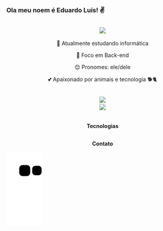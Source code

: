 ### Ola meu noem é Eduardo Luís! ✌️
##
<div align="center">
<img src='https://avataaars.io/avatarStyle=Circle&topType=ShortHairShaggyMullet&accessoriesType=Blank&hairColor=BlondeGolden&facialHairType=Blank&clotheType=CollarSweater&clotheColor=Gray02&eyeType=WinkWacky&eyebrowType=UpDown&mouthType=Smile&skinColor=Pale%27/%3E'>
</div> 

<div align="center">
    <p>📖 Atualmente estudando informática</p>
    <p>📍 Foco em Back-end</p>
    <p>😊 Pronomes: ele/dele</p>
    <p>💕 Apaixonado por animais e tecnologia 🐕🐈</p>
</div>

<br>

<div align="center">
  <img src="https://github-readme-stats.vercel.app/api?username=Eduardo-Moller&show_icons=true&hide_border=true&theme=material-palenight&include_all_commits=true&count_private=true&bg_color=35,1a1b27,252334"/>
</div>

<div align="center">
  <img src="https://github-readme-stats-peguimasid.vercel.app/api/top-langs/?username=Eduardo-Moller&layout=compact&title_color=white&hide_border=true&theme=material-palenight">
</div>

##

<div align="center">
  <p><b>Tecnologias</b></p>
</div>

##
<div align="center">
  <p><b>Contato</b></p>
</div>

![Snake animation](https://github.com/Eduardo-Moller/Eduardo-Moller/blob/output/github-contribution-grid-snake.svg)
